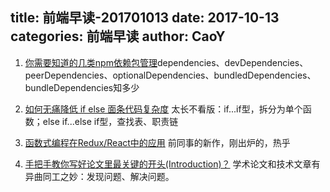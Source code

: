 title: 前端早读-201701013
date: 2017-10-13
categories: 前端早读
author: CaoY
---

1. [你需要知道的几类npm依赖包管理](https://zhuanlan.zhihu.com/p/29855253?utm_source=wechat_session&amp;utm_medium=social&amp;from=singlemessage)dependencies、devDependencies、peerDependencies、optionalDependencies、bundledDependencies、bundleDependencies知多少

2. [如何无痛降低 if else 面条代码复杂度](https://juejin.im/post/59dc66256fb9a0452a3b4832)
太长不看版：if...if型，拆分为单个函数；else if...else if型，查找表、职责链

3. [函数式编程在Redux/React中的应用](https://mp.weixin.qq.com/s/b4XzjyjfGOvW5j_pIkstrw)
前同事的新作，刚出炉的，热乎

4. [手把手教你写好论文里最关键的开头(Introduction)？](https://zhuanlan.zhihu.com/p/29155607)
学术论文和技术文章有异曲同工之妙：发现问题、解决问题。
